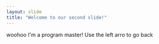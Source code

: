 ```yaml
---
layout: slide
title: "Welcome to our second slide!"
---
```

woohoo I'm a program master!
Use the left arro to go back
